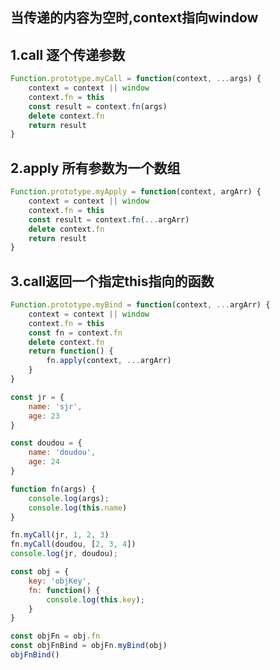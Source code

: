 ## 当传递的内容为空时,context指向window

##  1.call 逐个传递参数

```javascript
Function.prototype.myCall = function(context, ...args) {
	context = context || window
	context.fn = this
	const result = context.fn(args)
	delete context.fn
	return result
}
```



## 2.apply 所有参数为一个数组
```javascript
Function.prototype.myApply = function(context, argArr) {
	context = context || window
	context.fn = this
	const result = context.fn(...argArr)
	delete context.fn
	return result
}
```



## 3.call返回一个指定this指向的函数
```javascript
Function.prototype.myBind = function(context, ...argArr) {
	context = context || window
	context.fn = this
	const fn = context.fn
	delete context.fn
	return function() {
		fn.apply(context, ...argArr)
	}
}
```



```javascript
const jr = {
	name: 'sjr',
	age: 23
}

const doudou = {
	name: 'doudou',
	age: 24
}

function fn(args) {
	console.log(args);
	console.log(this.name)
}

fn.myCall(jr, 1, 2, 3)
fn.myCall(doudou, [2, 3, 4])
console.log(jr, doudou);

const obj = {
	key: 'objKey',
	fn: function() {
		console.log(this.key);
	}
}

const objFn = obj.fn
const objFnBind = objFn.myBind(obj)
objFnBind()
```

